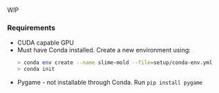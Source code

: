 WIP

### Requirements

- CUDA capable GPU
- Must have Conda installed. Create a new environment using:
  ```bash
  > conda env create --name slime-mold --file=setup/conda-env.yml
  > conda init
  ```
- Pygame - not installable through Conda. Run `pip install pygame`

